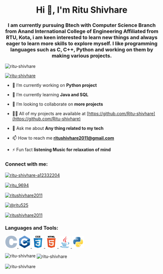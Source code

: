 <h1 align="center">Hi 👋, I'm Ritu Shivhare</h1>
<h3 align="center">I am currently pursuing Btech with Computer Science Branch from Anand International College of Engineering Affiliated from RTU, Kota, i am keen interested to learn new things and always eager to learn more skills to explore myself. I like programming languages such as C, C++, Python and working on them by making various projects.</h3>

<p align="left"> <img src="https://komarev.com/ghpvc/?username=ritu-shivhare&label=Profile%20views&color=0e75b6&style=flat" alt="ritu-shivhare" /> </p>

<p align="left"> <a href="https://github.com/ryo-ma/github-profile-trophy"><img src="https://github-profile-trophy.vercel.app/?username=ritu-shivhare" alt="ritu-shivhare" /></a> </p>

- 🔭 I’m currently working on **Python project**

- 🌱 I’m currently learning **Java and SQL**

- 👯 I’m looking to collaborate on **more projects**

- 👨‍💻 All of my projects are available at [https://github.com/Ritu-shivhare](https://github.com/Ritu-shivhare)

- 💬 Ask me about **Any thing related to my tech**

- 📫 How to reach me **ritushivhare2011@gmail.com**

- ⚡ Fun fact **listening Music for relaxation of mind**

<h3 align="left">Connect with me:</h3>
<p align="left">
<a href="https://linkedin.com/in/ritu-shivhare-a12332204" target="blank"><img align="center" src="https://raw.githubusercontent.com/rahuldkjain/github-profile-readme-generator/neutral-icons/src/images/icons/Social/linked-in-alt.svg" alt="ritu-shivhare-a12332204" height="30" width="40" /></a>
  
<a href="https://www.codechef.com/users/ritu_9694" target="blank"><img align="center" src="https://cdn.jsdelivr.net/npm/simple-icons@3.1.0/icons/codechef.svg" alt="ritu_9694" height="30" width="40" /></a>

<a href="https://www.hackerrank.com/ritushivhare2011" target="blank"><img align="center" src="https://raw.githubusercontent.com/rahuldkjain/github-profile-readme-generator/neutral-icons/src/images/icons/Social/hackerrank.svg" alt="ritushivhare2011" height="30" width="40" /></a>

<a href="https://www.hackerearth.com/@ritu525" target="blank"><img align="center" src="https://raw.githubusercontent.com/rahuldkjain/github-profile-readme-generator/neutral-icons/src/images/icons/Social/hackerearth.svg" alt="@ritu525" height="30" width="40" /></a>

<a href="https://auth.geeksforgeeks.org/user/ritushivhare2011" target="blank"><img align="center" src="https://raw.githubusercontent.com/rahuldkjain/github-profile-readme-generator/neutral-icons/src/images/icons/Social/geeks-for-geeks.svg" alt="ritushivhare2011" height="30" width="40" /></a>

</p>

<h3 align="left">Languages and Tools:</h3>
<p align="left"> <a href="https://www.cprogramming.com/" target="_blank"> <img src="https://raw.githubusercontent.com/devicons/devicon/master/icons/c/c-original.svg" alt="c" width="40" height="40"/> </a> <a href="https://www.w3schools.com/cpp/" target="_blank"> <img src="https://raw.githubusercontent.com/devicons/devicon/master/icons/cplusplus/cplusplus-original.svg" alt="cplusplus" width="40" height="40"/> </a> <a href="https://www.w3schools.com/css/" target="_blank"> <img src="https://raw.githubusercontent.com/devicons/devicon/master/icons/css3/css3-original-wordmark.svg" alt="css3" width="40" height="40"/> </a> <a href="https://www.w3.org/html/" target="_blank"> <img src="https://raw.githubusercontent.com/devicons/devicon/master/icons/html5/html5-original-wordmark.svg" alt="html5" width="40" height="40"/> </a> <a href="https://www.java.com" target="_blank"> <img src="https://raw.githubusercontent.com/devicons/devicon/master/icons/java/java-original.svg" alt="java" width="40" height="40"/> </a> <a href="https://www.python.org" target="_blank"> <img src="https://raw.githubusercontent.com/devicons/devicon/master/icons/python/python-original.svg" alt="python" width="40" height="40"/> </a> </p>

<p><img align="left" src="https://github-readme-stats.vercel.app/api/top-langs?username=ritu-shivhare&show_icons=true&locale=en&layout=compact" alt="ritu-shivhare" /></p>

<p>&nbsp;<img align="center" src="https://github-readme-stats.vercel.app/api?username=ritu-shivhare&show_icons=true&locale=en" alt="ritu-shivhare" /></p>

<p><img align="center" src="https://github-readme-streak-stats.herokuapp.com/?user=ritu-shivhare&" alt="ritu-shivhare" /></p>
